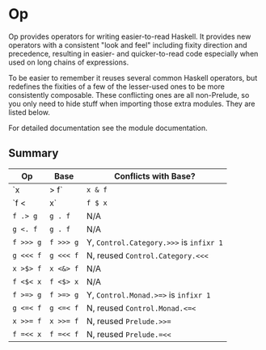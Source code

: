 # Op

Op provides operators for writing easier-to-read Haskell. It provides new
operators with a consistent "look and feel" including fixity direction and
precedence, resulting in easier- and quicker-to-read code especially when used
on long chains of expressions.

To be easier to remember it reuses several common Haskell operators, but
redefines the fixities of a few of the lesser-used ones to be more consistently
composable. These conflicting ones are all non-Prelude, so you only need to
hide stuff when importing those extra modules. They are listed below.

For detailed documentation see the module documentation.

## Summary

Op              | Base          | Conflicts with Base?
--------------- | ------------- | --------------------
`x |> f`        | `x & f`       | N/A
`f <| x`        | `f $ x`       | N/A
`f .> g`        | `g . f`       | N/A
`g <. f`        | `g . f`       | N/A
`f >>> g`       | `f >>> g`     | Y, `Control.Category.>>>` is `infixr 1`
`g <<< f`       | `g <<< f`     | N, reused `Control.Category.<<<`
`x >$> f`       | `x <&> f`     | N/A
`f <$< x`       | `f <$> x`     | N/A
`f >=> g`       | `f >=> g`     | Y, `Control.Monad.>=>` is `infixr 1`
`g <=< f`       | `g <=< f`     | N, reused `Control.Monad.<=<`
`x >>= f`       | `x >>= f`     | N, reused `Prelude.>>=`
`f =<< x`       | `f =<< f`     | N, reused `Prelude.=<<`
